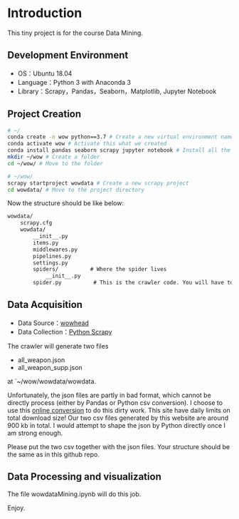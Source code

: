 # Introduction
This tiny project is for the course Data Mining.

## Development Environment
- OS：Ubuntu 18.04
- Language：Python 3 with Anaconda 3
- Library：Scrapy，Pandas，Seaborn，Matplotlib, Jupyter Notebook

## Project Creation

```bash
# ~/  
conda create -n wow python==3.7 # Create a new virtual environment named wow
conda activate wow # Activate this what we created
conda install pandas seaborn scrapy jupyter notebook # Install all the needed libraries
mkdir ~/wow # Create a folder
cd ~/wow/ # Move to the folder

# ~/wow/ 
scrapy startproject wowdata # Create a new scrapy project
cd wowdata/ # Move to the project directory
```

Now the structure should be like below:

```markdown
wowdata/
    scrapy.cfg       
    wowdata/        
        __init__.py
        items.py         
        middlewares.py   
        pipelines.py      
        settings.py      
        spiders/          # Where the spider lives
            __init__.py
	    spider.py          # This is the crawler code. You will have to code it to crawl the data.
```


## Data Acquisition 

- Data Source：[wowhead](https://classic.wowhead.com/ "wowhead")
- Data Collection：[Python Scrapy](https://scrapy.org/ "Python Scrapy")

The crawler will generate two files

- all_weapon.json
- all_weapon_supp.json

at `~/wow/wowdata/wowdata.

Unfortunately, the json files are partly in bad format, which cannot be directly process (either by Pandas or Python csv conversion). I choose to use this [online conversion](https://json-csv.com/ "online conversion") to do this dirty work. This site have daily limits on total download size! Our two csv files generated by this website are around 900 kb in total. I would attempt to shape the json by Python directly once I am strong enough.

Please put the two csv together with the json files. Your structure should be the same as in this github repo.


## Data Processing and visualization

The file wowdataMining.ipynb will do this job.

Enjoy. 



